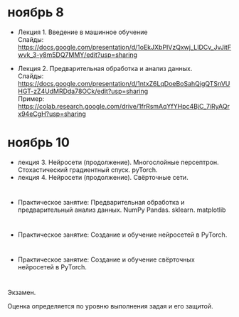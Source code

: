 # ноябрь 8
- Лекция 1. Введение в машинное обучение   
Слайды: https://docs.google.com/presentation/d/1oEkJXbPIVzQxwj_LIDCv_JvJitFwvk_3-y8m5DQ7MMY/edit?usp=sharing

- Лекция 2. Предварительная обработка и анализ данных. \
  Слайды: https://docs.google.com/presentation/d/1ntxZ6LqDoeBoSahQigQTSnVUHGT-zZ4UdMRDda78OCk/edit?usp=sharing \
  Пример: https://colab.research.google.com/drive/1frRsmAqYfYHpc4BjC_7iRyAQrx94eCgH?usp=sharing

# ноябрь 10
- лекция 3. Нейросети (продолжение). Многослойные персептрон. Стохастический градиентный спуск. pyTorch. 
- лекция 4. Нейросети (продолжение). Свёрточные сети. 

# 
- Практическое занятие: Предварительная обработка и предварительный анализ данных. NumPy Pandas. sklearn. matplotlib 

# 
- Практическое занятие: Создание и обучение нейросетей в PyTorch. 

# 
- Практическое занятие: Создание и обучение свёрточных нейросетей в PyTorch. 

# 
Экзамен.

Оценка определяется по уровню выполнения задая и его защитой. 
